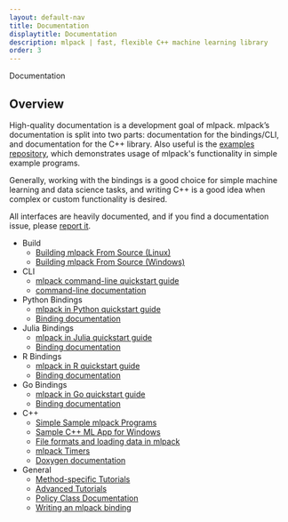 ```yaml
---
layout: default-nav
title: Documentation
displaytitle: Documentation
description: mlpack | fast, flexible C++ machine learning library
order: 3
---
```

<div class="page-title-header">Documentation</div>

## Overview

High-quality documentation is a development goal of mlpack. mlpack’s
documentation is split into two parts: documentation for the bindings/CLI, and
documentation for the C++ library.  Also useful is the [examples
repository](https://github.com/mlpack/examples/), which demonstrates usage of
mlpack's functionality in simple example programs.

Generally, working with the bindings is a good choice for simple machine
learning and data science tasks, and writing C++ is a good idea when complex or
custom functionality is desired.

All interfaces are heavily documented, and if you find a documentation issue,
please <a
href="https://github.com/mlpack/mlpack/issues/new?assignees=&labels=t%3A+bug+report%2C+c%3A+documentation%2C+s%3A+unanswered&template=1-documentation.md&title=">report
it</a>.

 * Build
   * [Building mlpack From Source (Linux)](doc/mlpack-3.4.2/doxygen/build.html)
   * [Building mlpack From Source (Windows)](doc/mlpack-3.4.2/doxygen/build_windows.html)
 * CLI
   * [mlpack command-line quickstart guide](doc/mlpack-3.4.2/doxygen/cli_quickstart.html)
   * [command-line documentation](doc/mlpack-3.4.2/cli_documentation.html)
 * Python Bindings
   * [mlpack in Python quickstart guide](doc/mlpack-3.4.2/doxygen/python_quickstart.html)
   * [Binding documentation](doc/mlpack-3.4.2/python_documentation.html)
 * Julia Bindings
   * [mlpack in Julia quickstart guide](doc/mlpack-3.4.2/doxygen/julia_quickstart.html)
   * [Binding documentation](doc/mlpack-3.4.2/julia_documentation.html)
 * R Bindings
   * [mlpack in R quickstart guide](doc/mlpack-3.4.2/doxygen/r_quickstart.html)
   * [Binding documentation](doc/mlpack-3.4.2/r_documentation.html)
 * Go Bindings
   * [mlpack in Go quickstart guide](doc/mlpack-3.4.2/doxygen/go_quickstart.html)
   * [Binding documentation](doc/mlpack-3.4.2/go_documentation.html)
 * C++
   * [Simple Sample mlpack Programs](doc/mlpack-3.4.2/doxygen/sample.html)
   * [Sample C++ ML App for Windows](doc/mlpack-3.4.2/doxygen/sample_ml_app.html)
   * [File formats and loading data in mlpack](doc/mlpack-3.4.2/doxygen/formatdoc.html)
   * [mlpack Timers](doc/mlpack-3.4.2/doxygen/timer.html)
   * [Doxygen documentation](doc/mlpack-3.4.2/doxygen/index.html)
 * General
   * [Method-specific Tutorials](doc/mlpack-3.4.2/cli_documentation.html#method-specific-tutorials)
   * [Advanced Tutorials](doc/mlpack-3.4.2/cli_documentation.html#advanced-tutorials)
   * [Policy Class Documentation](doc/mlpack-3.4.2/cli_documentation.html#policy-class-documentation)
   * [Writing an mlpack binding](doc/mlpack-3.4.2/doxygen/iodoc.html)
 
 
